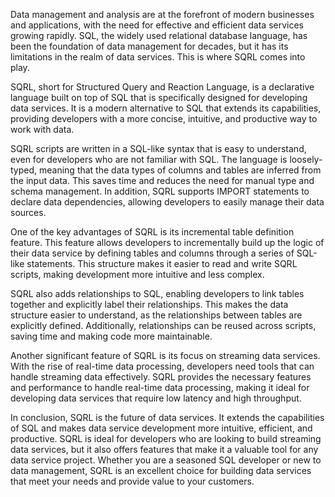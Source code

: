 


Data management and analysis are at the forefront of modern businesses and applications, with the need for effective and efficient data services growing rapidly. SQL, the widely used relational database language, has been the foundation of data management for decades, but it has its limitations in the realm of data services. This is where SQRL comes into play.

SQRL, short for Structured Query and Reaction Language, is a declarative language built on top of SQL that is specifically designed for developing data services. It is a modern alternative to SQL that extends its capabilities, providing developers with a more concise, intuitive, and productive way to work with data.

SQRL scripts are written in a SQL-like syntax that is easy to understand, even for developers who are not familiar with SQL. The language is loosely-typed, meaning that the data types of columns and tables are inferred from the input data. This saves time and reduces the need for manual type and schema management. In addition, SQRL supports IMPORT statements to declare data dependencies, allowing developers to easily manage their data sources.

One of the key advantages of SQRL is its incremental table definition feature. This feature allows developers to incrementally build up the logic of their data service by defining tables and columns through a series of SQL-like statements. This structure makes it easier to read and write SQRL scripts, making development more intuitive and less complex.

SQRL also adds relationships to SQL, enabling developers to link tables together and explicitly label their relationships. This makes the data structure easier to understand, as the relationships between tables are explicitly defined. Additionally, relationships can be reused across scripts, saving time and making code more maintainable.

Another significant feature of SQRL is its focus on streaming data services. With the rise of real-time data processing, developers need tools that can handle streaming data effectively. SQRL provides the necessary features and performance to handle real-time data processing, making it ideal for developing data services that require low latency and high throughput.

In conclusion, SQRL is the future of data services. It extends the capabilities of SQL and makes data service development more intuitive, efficient, and productive. SQRL is ideal for developers who are looking to build streaming data services, but it also offers features that make it a valuable tool for any data service project. Whether you are a seasoned SQL developer or new to data management, SQRL is an excellent choice for building data services that meet your needs and provide value to your customers.